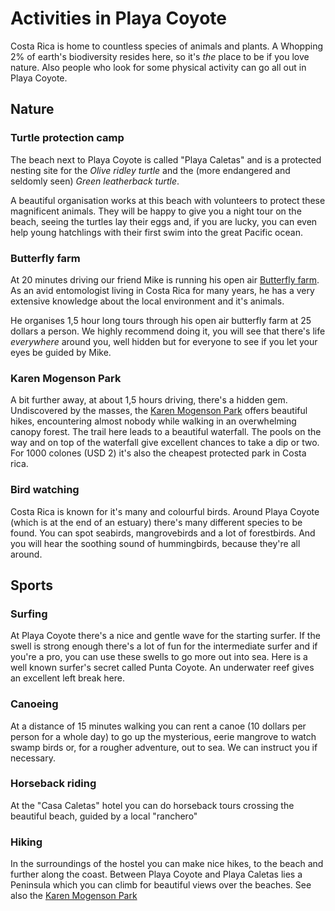 # Activities in Playa Coyote

Costa Rica is home to countless species of animals and plants. A Whopping 2% of earth's biodiversity resides here, so it's _the_ place to be if you love nature. Also people who look for some physical activity can go all out in Playa Coyote.

## Nature

### Turtle protection camp
The beach next to Playa Coyote is called "Playa Caletas" and is a protected nesting site for the _Olive ridley turtle_ and the (more endangered and seldomly seen) _Green leatherback turtle_.

A beautiful organisation works at this beach with volunteers to protect these magnificent animals. They will be happy to give you a night tour on the beach, seeing the turtles lay their eggs and, if you are lucky, you can even help young hatchlings with their first swim into the great Pacific ocean.

### Butterfly farm
At 20 minutes driving our friend Mike is running his open air [Butterfly farm](https://www.facebook.com/junglebutterflyfarm). As an avid entomologist living in Costa Rica for many years,  he has a very extensive knowledge about the local environment and it's animals.

He organises 1,5 hour long tours through his open air butterfly farm at 25 dollars a person. We highly recommend doing it, you will see that there's life _everywhere_ around you, well hidden but for everyone to see if you let your eyes be guided by Mike.

### Karen Mogenson Park
A bit further away, at about 1,5 hours driving, there's a hidden gem. Undiscovered by the masses, the [Karen Mogenson Park](http://www.tripadvisor.com/Attraction_Review-g7684098-d8504916-Reviews-Karen_Mogensen_Nature_Reserve-Jicaral_Province_of_Puntarenas.html) offers beautiful hikes, encountering almost nobody while walking in an overwhelming canopy forest. The trail here leads to a beautiful waterfall. The pools on the way and on top of the waterfall give excellent chances to take a dip or two. For 1000 colones (USD 2) it's also the cheapest protected park in Costa rica.

### Bird watching
Costa Rica is known for it's many and colourful birds. Around Playa Coyote (which is at the end of an estuary) there's many different species to be found. You can spot seabirds, mangrovebirds and a lot of forestbirds. And you will hear the soothing sound of hummingbirds, because they're all around.

## Sports

### Surfing
At Playa Coyote there's a nice and gentle wave for the starting surfer. If the swell is strong enough there's a lot of fun for the intermediate surfer and if you're a pro, you can use these swells to go more out into sea. Here is a well known surfer's secret called Punta Coyote. An underwater reef gives an excellent left break here. 

### Canoeing
At a distance of 15 minutes walking you can rent a canoe (10 dollars per person for a whole day) to go up the mysterious, eerie mangrove to watch swamp birds or, for a rougher adventure, out to sea. We can instruct you if necessary.

### Horseback riding
At the "Casa Caletas" hotel you can do horseback tours crossing the beautiful beach, guided by a local "ranchero"

### Hiking
In the surroundings of the hostel you can make nice hikes, to the beach and further along the coast. Between Playa Coyote and Playa Caletas lies a Peninsula which you can climb for beautiful views over the beaches.
See also the [Karen Mogenson Park](http://www.tripadvisor.com/Attraction_Review-g7684098-d8504916-Reviews-Karen_Mogensen_Nature_Reserve-Jicaral_Province_of_Puntarenas.html)
